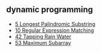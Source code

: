 ## dynamic programming

- [5 Longest Palindromic Substring](https://github.com/rong118/cs_note_101/blob/master/algorithms/leetcode/questions/5_longest_palindromic_substring.md)
- [10 Regular Expression Matching](https://github.com/rong118/cs_note_101/blob/master/algorithms/leetcode/questions/10_regular_expression_matching.md)
- [42 Tapping Rain Water](https://github.com/rong118/cs_note_101/blob/master/algorithms/leetcode/questions/42_trapping_rain_water.md)
- [53 Maximum Subarray](https://github.com/rong118/cs_note_101/blob/master/algorithms/leetcode/questions/53_maximum_subarray.md)